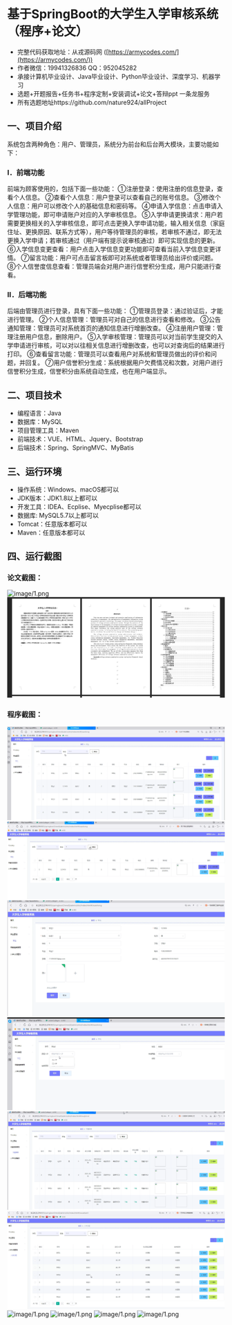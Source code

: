 基于SpringBoot的大学生入学审核系统（程序+论文）
=
- 完整代码获取地址：从戎源码网 ([https://armycodes.com/](https://armycodes.com/))
- 作者微信：19941326836  QQ：952045282 
- 承接计算机毕业设计、Java毕业设计、Python毕业设计、深度学习、机器学习
- 选题+开题报告+任务书+程序定制+安装调试+论文+答辩ppt 一条龙服务
- 所有选题地址https://github.com/nature924/allProject

一、项目介绍
---
系统包含两种角色：用户、管理员，系统分为前台和后台两大模块，主要功能如下：

### I．前端功能
前端为顾客使用的，包括下面一些功能：
①注册登录：使用注册的信息登录，查看个人信息。
②查看个人信息：用户登录可以查看自己的账号信息。
③修改个人信息：用户可以修改个人的基础信息和密码等。
④申请入学信息：点击申请入学管理功能，即可申请账户对应的入学审核信息。
⑤入学申请更换请求：用户若需要更换相关的入学审核信息，即可点击更换入学申请功能，输入相关信息（家庭住址、更换原因、联系方式等），用户等待管理员的审核，若审核不通过，即无法更换入学申请；若审核通过（用户端有提示说审核通过）即可实现信息的更新。
⑥入学信息变更查看：用户点击入学信息变更功能即可查看当前入学信息变更详情。
⑦留言功能：用户可点击留言板即可对系统或者管理员给出评价或问题。
⑧个人信誉度信息查看：管理员端会对用户进行信誉积分生成，用户只能进行查看。


### II．后端功能
后端由管理员进行登录，具有下面一些功能：
①管理员登录：通过验证后，才能进行管理。
②个人信息管理：管理员可对自己的信息进行查看和修改。
③公告通知管理：管理员可对系统首页的通知信息进行增删改查。
④注册用户管理：管理注册用户信息，删除用户。
⑤入学审核管理：管理员可以对当前学生提交的入学申请进行审核，可以对以往相关信息进行增删改查，也可以对查询后的结果进行打印。
⑥查看留言功能：管理员可以查看用户对系统和管理员做出的评价和问题，并回复。
⑦用户信誉积分生成：系统根据用户欠费情况和次数，对用户进行信誉积分生成，信誉积分由系统自动生成，也在用户端显示。




二、项目技术
---
- 编程语言：Java
- 数据库：MySQL
- 项目管理工具：Maven
- 前端技术：VUE、HTML、Jquery、Bootstrap
- 后端技术：Spring、SpringMVC、MyBatis

三、运行环境
---
- 操作系统：Windows、macOS都可以
- JDK版本：JDK1.8以上都可以
- 开发工具：IDEA、Ecplise、Myecplise都可以
- 数据库: MySQL5.7以上都可以
- Tomcat：任意版本都可以
- Maven：任意版本都可以

四、运行截图
---
### 论文截图：
![image/1.png](limage/1.png)
![image/1.png](limage/2.png)

### 程序截图：
![image/1.png](image/1.png)
![image/1.png](image/2.png)
![image/1.png](image/3.png)
![image/1.png](image/4.png)
![image/1.png](image/5.png)
![image/1.png](image/6.png)
![image/1.png](image/7.png)
![image/1.png](image/8.png)
![image/1.png](image/9.png)
![image/1.png](image/10.png)

